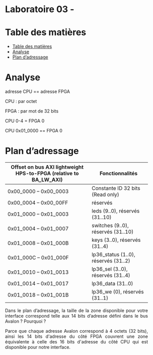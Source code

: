 <div align="justify" style="margin-right:25px;margin-left:25px">

# Laboratoire 03 - <!-- omit from toc -->

# Table des matières

- [Table des matières](#table-des-matières)
- [Analyse](#analyse)
- [Plan d’adressage](#plan-dadressage)

# Analyse

adresse CPU =\= adresse FPGA

CPU : par octet

FPGA : par mot de 32 bits

CPU 0-4 = FPGA 0

CPU 0x01_0000 == FPGA 0

# Plan d’adressage

| Offset on bus AXI lightweight HPS-to-FPGA (relative to BA_LW_AXI) | Fonctionnalités                      |
| ----------------------------------------------------------------- | ------------------------------------ |
| 0x00_0000 – 0x00_0003                                             | Constante ID 32 bits (Read only)     |
| 0x00_0004 – 0x00_00FF                                             | réservés                             |
| 0x01_0000 – 0x01_0003                                             | leds (9..0), réservés (31..10)       |
| 0x01_0004 – 0x01_0007                                             | switches (9..0), réservés (31..10)   |
| 0x01_0008 – 0x01_000B                                             | keys (3..0), réservés (31..4)        |
| 0x01_000C – 0x01_000F                                             | lp36_status (1..0), réservés (31..2) |
| 0x01_0010 – 0x01_0013                                             | lp36_sel (3..0), réservés (31..4)    |
| 0x01_0014 – 0x01_0017                                             | lp36_data (31..0)                    |
| 0x01_0018 – 0x01_001B                                             | lp36_we (0), réservés (31..1)      |

Dans le plan d’adressage, la taille de la zone disponible pour votre interface correspond telle aux 14 bits d’adresse défini dans le bus Avalon ? Pourquoi ?

Parce que chaque adresse Avalon correspond à 4 octets (32 bits), ainsi les 14 bits d'adresse du côté FPGA couvrent une zone équivalente à celle des 16 bits d'adresse du côté CPU qui est disponible pour notre interface.